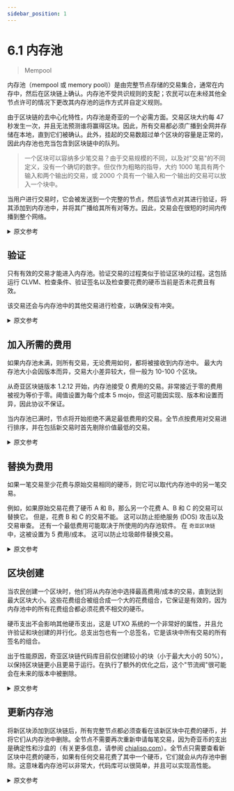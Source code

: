 ```yaml
---
sidebar_position: 1
---
```


# 6.1 内存池

> Mempool

内存池（mempool 或 memory pool)）是由完整节点存储的交易集合，通常在内存中，然后在区块链上确认。内存池不受共识规则的支配；农民可以在未经其他全节点许可的情况下更改其内存池的运作方式并自定义规则。

由于区块链的去中心化特性，内存池是奇亚的一个必需方面。交易区块大约每 47 秒发生一次，并且无法预测谁将赢得区块。因此，所有交易都必须广播到全网并存储在本地，直到它们被确认。此外，挂起的交易数超过单个区块的容量是正常的，因此内存池也充当包含到区块链中的队列。

> 一个区块可以容纳多少笔交易？由于交易规模的不同，以及对"交易"的不同定义，没有一个确切的数字。但仅作为粗略的指导，大约 1000 笔具有两个输入和两个输出的交易，或 2000 个具有一个输入和一个输出的交易可以放入一个块中。

当用户进行交易时，它会被发送到一个完整的节点，然后该节点对其进行验证，将其添加到内存池中，并将其广播给其所有对等方。因此，交易会在很短的时间内传播到整个网络。

<details>
<summary>原文参考</summary>

The mempool (or memory pool) is a collection of transactions stored by full nodes, usually in memory, before they are confirmed on the blockchain. The mempool is not dictated by the consensus rules; a farmer can change how their mempool functions and customize the rules without permission from other full nodes.

The mempool is a required facet of Chia due to the decentralized nature of the blockchain. Transaction blocks occur approximately every 47 seconds, and it's impossible to predict who will win a block. Therefore, all transactions must be broadcast to the whole network and stored locally until they are confirmed. Additionally, it is normal to have more pending transactions than can fit in a single block, so the mempool also acts as a queue for inclusion into the blockchain.

> How many transactions can fit into a block? Due to the varying size of transactions, and the different definitions of what even counts as a "transaction," there is not an exact number. But just for a bit of rough guidance, approximately 1000 transactions with two inputs and two outputs, or 2000 transactions with one input and one output can fit into a single block.

When a user makes a transaction, it gets sent to a full node, which then verifies it, adds it to the mempool, and broadcasts it to all of its peers. Therefore, transactions get propagated to the whole network in a very short period of time.

</details>

## 验证

只有有效的交易才能进入内存池。验证交易的过程类似于验证区块的过程。这包括运行 CLVM、检查条件、验证签名以及检查要花费的硬币当前是否未花费且有效。

该交易还会与内存池中的其他交易进行检查，以确保没有冲突。

<details>
<summary>原文参考</summary>

- ## Validation

Only valid transactions are allowed to enter the mempool. The process of validating transactions is similar to the process of validating blocks. This includes running CLVM, checking conditions, validating signatures, and checking that the coins to be spent are currently unspent and valid.

The transaction is also checked against other transactions in the mempool, to ensure there are no conflicts.

</details>

## 加入所需的费用

如果内存池未满，则所有交易，无论费用如何，都将被接收到内存池中。 最大内存池大小会因版本而异，交易大小差异较大，但一般为 10-100 个区块。

从奇亚区块链版本 1.2.12 开始，内存池接受 0 费用的交易。非常接近于零的费用被视为等价于零。阈值设置为每个成本 5 mojo，但这可能因实现、版本和设置而异，因此协议不保证。

当内存池已满时，节点将开始拒绝不满足最低费用的交易。全节点按费用对交易进行排序，并在包括新交易时首先剔除价值最低的交易。

<details>
<summary>原文参考</summary>

- ## Fee Required for Inclusion

If the mempool is not full, all transactions regardless of fee are accepted into the mempool. The maximum mempool size can vary by version, and transactions have a large variance in size, but it is generally 10-100 blocks.

Transactions with 0 fee are accepted into the mempool as of chia-blockchain version 1.2.12. Fees that are very close to zero are considered equivalent to zero. The threshold is set at 5 mojo per cost, but this can vary by implementation, version, and settings, so it's not guaranteed by the protocol.

When the mempool gets full, nodes will start rejecting transactions that don't meet a minimum fee. The full node sorts the transactions by fee-per-cost, and kicks out the least valuable transactions first, when including new ones.

</details>

## 替换为费用

如果一笔交易至少花费与原始交易相同的硬币，则它可以取代内存池中的另一笔交易。

例如，如果原始交易花费了硬币 A 和 B，那么另一个花费 A、B 和 C 的交易可以替换它。 但是，花费 B 和 C 的交易不能。 这可以防止拒绝服务 (DOS) 攻击以及交易审查。 还有一个最低费用可能取决于所使用的内存池软件。 在 `奇亚区块链` 中，这被设置为 5 费用/成本。 这可以防止垃圾邮件替换交易。

<details>
<summary>原文参考</summary>

- ## Replace by Fee

A transaction can replace another tranasction in the mempool if it spends at least the same coins as the original one.

For example, if the original transaction spent coins A and B, then another transaction that spends A, B, and C can replace it. However, a transaction that spends B and C cannot. This prevents denial-of-service (DOS) attacks, as well as censorship of transactions. There is also a minimum fee bump which might depend on mempool software being used. In `chia-blockchain`, this is set to 5 fee-per-cost. This prevents spam replacement transactions.

</details>

## 区块创建

当农民创建一个区块时，他们将从内存池中选择最高费用/成本的交易，直到达到最大区块大小。这些花费组合被组合成一个大的花费组合，它保证是有效的，因为内存池中的所有花费组合都必须花费不相交的硬币。

硬币支出不会影响其他硬币支出，这是 UTXO 系统的一个非常好的属性，并且允许验证和块创建的并行化。总支出包也有一个总签名，它是该块中所有交易的所有签名的组合。

出于性能原因，奇亚区块链代码库目前仅创建较小的块（小于最大大小的 50%），以保持区块链更小且更易于运行。在执行了额外的优化之后，这个"节流阀"很可能会在未来的版本中被删除。

<details>
<summary>原文参考</summary>

- ## Block Creation

When the farmer makes a block, they will select the highest fee/cost transactions from the mempool until they reach the maximum block size. These spend bundles are combined into one large spend bundle, which is guaranteed to be valid,
since all spend bundles in the mempool must spend disjoint coins.

Coin spends cannot impact other coin spends, which is a very nice property of UTXO systems, and allows parallelization of validation and block creation. The aggregate
spend bundle also has one aggregate signature, which is a combination of all the signatures of all the transactions in that block.

For performance reasons, the chia-blockchain codebase currently creates only smaller blocks (less than 50% of the maximum size) in order to keep the blockchain smaller and easier to run. This "throttle" is likely to be removed in future versions, after additional optimizations have been performed.

</details>

## 更新内存池

将新区块添加到区块链后，所有完整节点都必须查看在该新区块中花费的硬币，并将它们从内存池中删除。全节点不需要再次重新申请每笔交易，因为奇亚币的支出是确定性和沙盒的（有关更多信息，请参阅 [chialisp.com](https://chialisp.com)）。全节点只需要查看新区块中花费的硬币，如果有任何交易花费了其中一个硬币，它们就会从内存池中删除。这意味着内存池可以非常大，代码库可以很简单，并且可以实现高性能。

<details>
<summary>原文参考</summary>

- ## Updating the Mempool

After a new block is added to the blockchain, all full nodes must look at the coins that were spent in that new block, and remove them from the mempool. The full node does not need to re-apply every transaction again, since Chia coin spends are deterministic and sandboxed (see [chialisp.com](https://chialisp.com) for more info). The full node only needs to look at the spent coins in the new block, and if there are any transactions that spend one of those coins, they are removed from the mempool. This means the mempool can be very large, the codebase can be simple, and high performance can be achieved.

</details>
